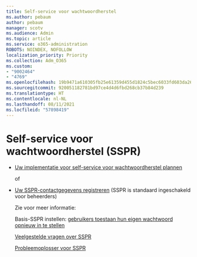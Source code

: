 ```yaml
---
title: Self-service voor wachtwoordherstel
ms.author: pebaum
author: pebaum
manager: scotv
ms.audience: Admin
ms.topic: article
ms.service: o365-administration
ROBOTS: NOINDEX, NOFOLLOW
localization_priority: Priority
ms.collection: Adm_O365
ms.custom:
- "9002464"
- "4769"
ms.openlocfilehash: 19b9471a610305fb25e61359d455d1824c5bec6033fd603da265af9333543ccc
ms.sourcegitcommit: 920051182781bd97ce4d4d6fbd268cb37b84d239
ms.translationtype: HT
ms.contentlocale: nl-NL
ms.lasthandoff: 08/11/2021
ms.locfileid: "57898419"
---
```

# <a name="self-service-password-reset-sspr"></a>Self-service voor wachtwoordherstel (SSPR)

- [Uw implementatie voor self-service voor wachtwoordherstel plannen](https://go.microsoft.com/fwlink/?linkid=2142944)  

    of
- [Uw SSPR-contactgegevens registreren](https://mysignins.microsoft.com/security-info) (SSPR is standaard ingeschakeld voor beheerders)

    Zie voor meer informatie:

    Basis-SSPR instellen: [gebruikers toestaan hun eigen wachtwoord opnieuw in te stellen](https://docs.microsoft.com/microsoft-365/admin/add-users/let-users-reset-passwords)

    [Veelgestelde vragen over SSPR](https://docs.microsoft.com/azure/active-directory/authentication/active-directory-passwords-faq)

    [Probleemoplosser voor SSPR](https://docs.microsoft.com/azure/active-directory/authentication/active-directory-passwords-troubleshoot)

